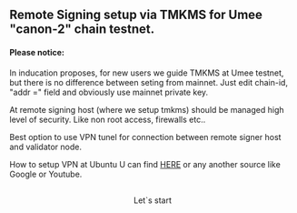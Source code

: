 ## Remote Signing setup via TMKMS for Umee "canon-2" chain testnet.

#### Please notice:

In inducation proposes, for new users we guide TMKMS at Umee testnet, but there is no difference between seting from mainnet. Just edit chain-id, "addr =" field and obviously use mainnet private key. 

At remote signing host (where we setup tmkms) should be managed high level of security. Like non root access, firewalls etc.. 

Best option to use VPN tunel for connection between remote signer host and validator node.

How to setup VPN at Ubuntu U can find [HERE](https://www.digitalocean.com/community/tutorials/how-to-set-up-and-configure-an-openvpn-server-on-ubuntu-20-04)
or any another source like Google or Youtube.
##
<p align="center">
Let`s start
</p>
